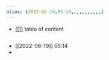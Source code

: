 ```yaml
---
alias: [2022-06-19,05:14,,,,,,,,,,,]
---
```

- [[]]
table of content
```toc
```

- [[2022-06-19]] 05:14
- 